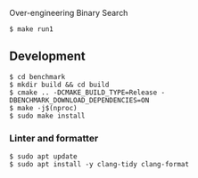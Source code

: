 Over-engineering Binary Search

```
$ make run1
```

## Development

```
$ cd benchmark
$ mkdir build && cd build
$ cmake .. -DCMAKE_BUILD_TYPE=Release -DBENCHMARK_DOWNLOAD_DEPENDENCIES=ON
$ make -j$(nproc)
$ sudo make install
```

### Linter and formatter

```
$ sudo apt update
$ sudo apt install -y clang-tidy clang-format
```
